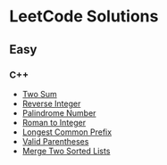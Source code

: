 # LeetCode Solutions

<h2>Easy</h2>
<h3>C++</h3>
<ul>
    <li>
        <a href="https://leetcode.com/problems/two-sum" target="_blank">
            Two Sum
        </a>
    </li>
    <li>
        <a href="https://leetcode.com/problems/reverse-integer" target="_blank">
            Reverse Integer
        </a>
    </li>
    <li>
        <a href="https://leetcode.com/problems/palindrome-number" target="_blank">
            Palindrome Number
        </a>
    </li>
    <li>
        <a href="https://leetcode.com/problems/roman-to-integer" target="_blank">
            Roman to Integer
        </a>
    </li>
    <li>
        <a href="https://leetcode.com/problems/longest-common-prefix" target="_blank">
            Longest Common Prefix
        </a>
    </li>
    <li>
        <a href="https://leetcode.com/problems/valid-parentheses" target="_blank">
            Valid Parentheses
        </a>
    </li>
    <li>
        <a href="https://leetcode.com/problems/merge-two-sorted-lists/" target="_blank">
            Merge Two Sorted Lists
        </a>
    </li>
</ul>
